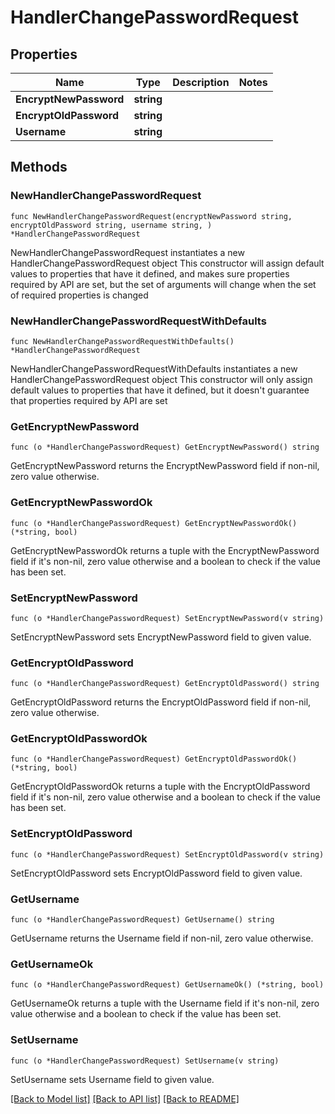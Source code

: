 # HandlerChangePasswordRequest

## Properties

Name | Type | Description | Notes
------------ | ------------- | ------------- | -------------
**EncryptNewPassword** | **string** |  | 
**EncryptOldPassword** | **string** |  | 
**Username** | **string** |  | 

## Methods

### NewHandlerChangePasswordRequest

`func NewHandlerChangePasswordRequest(encryptNewPassword string, encryptOldPassword string, username string, ) *HandlerChangePasswordRequest`

NewHandlerChangePasswordRequest instantiates a new HandlerChangePasswordRequest object
This constructor will assign default values to properties that have it defined,
and makes sure properties required by API are set, but the set of arguments
will change when the set of required properties is changed

### NewHandlerChangePasswordRequestWithDefaults

`func NewHandlerChangePasswordRequestWithDefaults() *HandlerChangePasswordRequest`

NewHandlerChangePasswordRequestWithDefaults instantiates a new HandlerChangePasswordRequest object
This constructor will only assign default values to properties that have it defined,
but it doesn't guarantee that properties required by API are set

### GetEncryptNewPassword

`func (o *HandlerChangePasswordRequest) GetEncryptNewPassword() string`

GetEncryptNewPassword returns the EncryptNewPassword field if non-nil, zero value otherwise.

### GetEncryptNewPasswordOk

`func (o *HandlerChangePasswordRequest) GetEncryptNewPasswordOk() (*string, bool)`

GetEncryptNewPasswordOk returns a tuple with the EncryptNewPassword field if it's non-nil, zero value otherwise
and a boolean to check if the value has been set.

### SetEncryptNewPassword

`func (o *HandlerChangePasswordRequest) SetEncryptNewPassword(v string)`

SetEncryptNewPassword sets EncryptNewPassword field to given value.


### GetEncryptOldPassword

`func (o *HandlerChangePasswordRequest) GetEncryptOldPassword() string`

GetEncryptOldPassword returns the EncryptOldPassword field if non-nil, zero value otherwise.

### GetEncryptOldPasswordOk

`func (o *HandlerChangePasswordRequest) GetEncryptOldPasswordOk() (*string, bool)`

GetEncryptOldPasswordOk returns a tuple with the EncryptOldPassword field if it's non-nil, zero value otherwise
and a boolean to check if the value has been set.

### SetEncryptOldPassword

`func (o *HandlerChangePasswordRequest) SetEncryptOldPassword(v string)`

SetEncryptOldPassword sets EncryptOldPassword field to given value.


### GetUsername

`func (o *HandlerChangePasswordRequest) GetUsername() string`

GetUsername returns the Username field if non-nil, zero value otherwise.

### GetUsernameOk

`func (o *HandlerChangePasswordRequest) GetUsernameOk() (*string, bool)`

GetUsernameOk returns a tuple with the Username field if it's non-nil, zero value otherwise
and a boolean to check if the value has been set.

### SetUsername

`func (o *HandlerChangePasswordRequest) SetUsername(v string)`

SetUsername sets Username field to given value.



[[Back to Model list]](../README.md#documentation-for-models) [[Back to API list]](../README.md#documentation-for-api-endpoints) [[Back to README]](../README.md)


